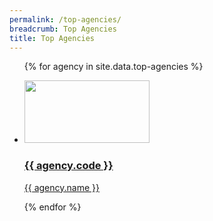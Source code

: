 ```yaml
---
permalink: /top-agencies/
breadcrumb: Top Agencies
title: Top Agencies
---
```


<ul style="margin: 0 padding: 0 display: flex flex-wrap: wrap flex-direction: row justify-content: space-between">
  
{% for agency in site.data.top-agencies %}
  
  <li style="width: 30% list-style: none background: white display: flex flex: 0 0 auto text-align: center flex-direction: column border: 1px solid #ddd box-shadow: 0 2px 5px #ccc margin-bottom: 2rem overflow: hidden background: linear-gradient(to bottom, #fff 40%, #ececec 100%)">  
    <a href="{{ agency.website }}">
      <img src="{{ agency.image-url }}" style="height: 100px; width:200px;"/>
      <h3> {{ agency.code }} </h3>
      <p> {{ agency.name }} </p>
    </a>
  </li>

{% endfor %}

</table>



